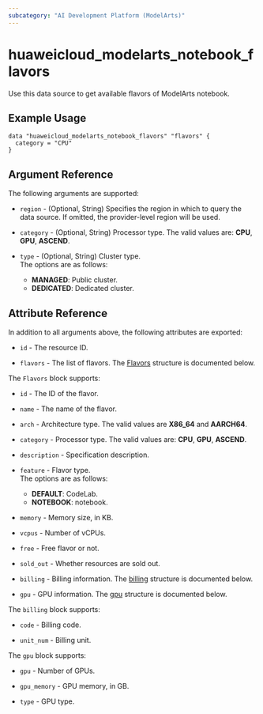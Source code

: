 ```yaml
---
subcategory: "AI Development Platform (ModelArts)"
---
```


# huaweicloud_modelarts_notebook_flavors

Use this data source to get available flavors of ModelArts notebook.

## Example Usage

```hcl
data "huaweicloud_modelarts_notebook_flavors" "flavors" {
  category = "CPU"
}
```

## Argument Reference

The following arguments are supported:

* `region` - (Optional, String) Specifies the region in which to query the data source.
  If omitted, the provider-level region will be used.

* `category` - (Optional, String) Processor type. The valid values are: **CPU**, **GPU**, **ASCEND**.  

* `type` - (Optional, String) Cluster type.  
  The options are as follows:
    - **MANAGED**: Public cluster.
    - **DEDICATED**: Dedicated cluster.

## Attribute Reference

In addition to all arguments above, the following attributes are exported:

* `id` - The resource ID.

* `flavors` - The list of flavors.
  The [Flavors](#notebookFlavors_Flavors) structure is documented below.

<a name="notebookFlavors_Flavors"></a>
The `Flavors` block supports:

* `id` - The ID of the flavor.

* `name` - The name of the flavor.

* `arch` - Architecture type. The valid values are **X86_64** and **AARCH64**.

* `category` - Processor type. The valid values are: **CPU**, **GPU**, **ASCEND**.

* `description` - Specification description.

* `feature` - Flavor type.  
  The options are as follows:
    - **DEFAULT**: CodeLab.
    - **NOTEBOOK**: notebook.

* `memory` - Memory size, in KB.

* `vcpus` - Number of vCPUs.

* `free` - Free flavor or not.

* `sold_out` - Whether resources are sold out.

* `billing` - Billing information.
  The [billing](#notebookFlavors_FlavorsBilling) structure is documented below.

* `gpu` - GPU information.
  The [gpu](#notebookFlavors_FlavorsGpu) structure is documented below.

<a name="notebookFlavors_FlavorsBilling"></a>
The `billing` block supports:

* `code` - Billing code.

* `unit_num` - Billing unit.

<a name="notebookFlavors_FlavorsGpu"></a>
The `gpu` block supports:

* `gpu` - Number of GPUs.

* `gpu_memory` - GPU memory, in GB.

* `type` - GPU type.
